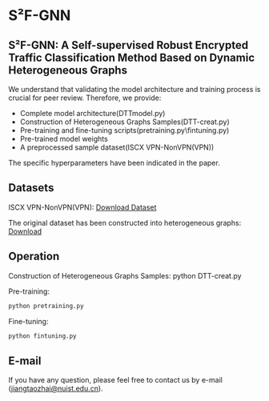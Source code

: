 # S²F-GNN
## S²F-GNN: A Self-supervised Robust Encrypted Traffic Classification Method Based on Dynamic Heterogeneous Graphs

We understand that validating the model architecture and training process is crucial for peer review.
Therefore, we provide:
* Complete model architecture(DTTmodel.py)
* Construction of Heterogeneous Graphs Samples(DTT-creat.py)
* Pre-training and fine-tuning scripts(pretraining.py\fintuning.py)
* Pre-trained model weights
* A preprocessed sample dataset(ISCX VPN-NonVPN(VPN))

The specific hyperparameters have been indicated in the paper.
## Datasets
ISCX VPN-NonVPN(VPN): 
[Download Dataset](https://www.unb.ca/cic/datasets/vpn.html)

The original dataset has been constructed into heterogeneous graphs:
[Download](https://drive.google.com/drive/folders/1A1fuuPnYrbzOm65ry9mRBhsYKIePBUpl?usp=drive_link)

## Operation
Construction of Heterogeneous Graphs Samples: python DTT-creat.py

Pre-training: 
```bash
python pretraining.py
```

Fine-tuning: 
```bash
python fintuning.py
```

## E-mail
If you have any question, please feel free to contact us by e-mail (jiangtaozhai@nuist.edu.cn).
